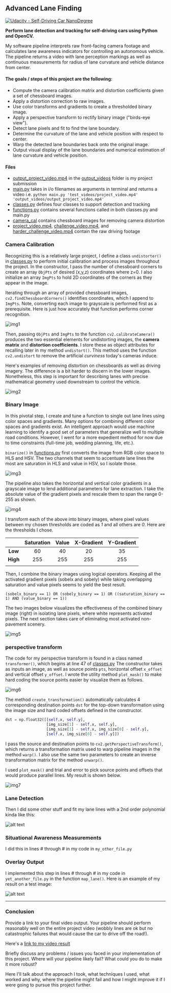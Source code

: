## Advanced Lane Finding
[![Udacity - Self-Driving Car NanoDegree](https://s3.amazonaws.com/udacity-sdc/github/shield-carnd.svg)](http://www.udacity.com/drive)

**Perform lane detection and tracking for self-driving cars using Python and OpenCV.**

My software pipeline interprets raw front-facing camera footage and calculates lane awareness indicators for controlling an autonomous vehicle. The pipeline returns a video with lane perception markings as well as continuous measurements for radius of lane curvature and vehicle distance from center.

#### The goals / steps of this project are the following:

* Compute the camera calibration matrix and distortion coefficients given a set of chessboard images.
* Apply a distortion correction to raw images.
* Use color transforms and gradients to create a thresholded binary image.
* Apply a perspective transform to rectify binary image ("birds-eye view").
* Detect lane pixels and fit to find the lane boundary.
* Determine the curvature of the lane and vehicle position with respect to center.
* Warp the detected lane boundaries back onto the original image.
* Output visual display of the lane boundaries and numerical estimation of lane curvature and vehicle position.

#### Files

* [output_project_video.mp4](https://github.com/evanloshin/CarND-Advanced-Lane-Lines/blob/master/output_videos/output_project_video.mp4) in the [output_videos](https://github.com/evanloshin/CarND-Advanced-Lane-Lines/tree/master/output_videos) folder is my project submission
* [main.py](https://github.com/evanloshin/CarND-Advanced-Lane-Lines/blob/master/main.py) takes in i/o filenames as arguments in terminal and returns a video i.e. `python main.py 'test_videos/project_video.mp4' 'output_videos/output_project_video.mp4'`
* [classes.py](https://github.com/evanloshin/CarND-Advanced-Lane-Lines/blob/master/classes.py) defines four classes to support detection and tracking
* [functions.py](https://github.com/evanloshin/CarND-Advanced-Lane-Lines/blob/master/functions.py) contains several functions called in both classes.py and main.py
* [camera_cal](https://github.com/evanloshin/CarND-Advanced-Lane-Lines/tree/master/camera_cal) contains chessboard images for removing camera distortion
* [project_video.mp4](https://github.com/evanloshin/CarND-Advanced-Lane-Lines/blob/master/project_video.mp4), [challenge_video.mp4](https://github.com/evanloshin/CarND-Advanced-Lane-Lines/blob/master/challenge_video.mp4), and [harder_challenge_video.mp4](https://github.com/evanloshin/CarND-Advanced-Lane-Lines/blob/master/harder_challenge_video.mp4) contain the raw driving footage

[//]: # (Image References)

[image1]: ./examples/undistort_output.png "Undistorted"
[image2]: ./test_images/test1.jpg "Road Transformed"
[image3]: ./examples/binary_combo_example.jpg "Binary Example"
[image4]: ./examples/warped_straight_lines.jpg "Warp Example"
[image5]: ./examples/color_fit_lines.jpg "Fit Visual"
[image6]: ./examples/example_output.jpg "Output"
[video1]: ./project_video.mp4 "Video"

[img1]: ./output_images/detect_corners.png
[img2]: ./output_images/undistort.png
[img3]: ./output_images/colorspaces.png
[img4]: ./output_images/sobels.png
[img5]: ./output_images/combined_binary.png
[img6]: ./output_images/plot_mask.png
[img7]: ./output_images/warped.png

### Camera Calibration

Recognizing this is a relatively large project, I define a class `undistorter()` in [classes.py](https://github.com/evanloshin/CarND-Advanced-Lane-Lines/blob/master/classes.py) to perform initial calibration and process images throughout the project. In the constructor, I pass the number of chessboard corners to create an array `ObjPts` of desired (x,y,z) coordinates where z=0. I also initialize an array `ImgPts` to hold 2D coordinates of the corners as they appear in the image.

Iterating through an array of provided chessboard images, `cv2.findChessboardCorners()` identifies coordinates, which I append to `ImgPts`. Note, converting each image to grayscale is performed first as a prerequisite. Here is just how accurately that function performs corner recognition.

![img1]

Then, passing `ObjPts` and `ImgPts` to the function `cv2.calibrateCamera()` produces the two essential elements for undistorting images, the **camera matrix** and **distortion coefficients**. I store these as object attributes for recalling later in my method `undistort()`. This method uses the function `cv2.undistort` to remove the artificial *curviness* today's cameras induce.

Here's examples of removing distortion on chessboards as well as driving imagery. The difference is a bit harder to discern in the lower images. Nonetheless, this step is important for describing lanes with precise mathematical geometry used downstream to control the vehicle.

![img2]

### Binary Image

In this pivotal step, I create and tune a function to single out lane lines using color spaces and gradients. Many options for combining different color spaces and gradients exist. An intelligent approach would use machine learning to identify a good set of parameters that generalize well to multiple road conditions. However, I went for a more expedient method for now due to time constraints (full-time job, wedding planning, life, etc.).

`binarize()` in [functions.py](https://github.com/evanloshin/CarND-Advanced-Lane-Lines/blob/master/functions.py) first converts the image from RGB color space to HLS and HSV. The two channels that seem to accentuate lane lines the most are saturation in HLS and value in HSV, so I isolate those.

![img3]

The pipeline also takes the horizontal and vertical color gradients in a grayscale image to lend additional parameters for lane extraction. I take the absolute value of the gradient pixels and rescale them to span the range 0-255 as shown.

![img4]

I transform each of the above into binary images, where pixel values between my chosen thresholds are coded as *1* and all others are *0*. Here are the thresholds I chose.

|          | Saturation | Value | X-Gradient | Y-Gradient |
|:--------:|:----------:|:-----:|:----------:|:----------:|
|  **Low** |     60     |   40  |     20     |     35     |
| **High** |     255    |  255  |     255    |     255    |
|          |            |       |            |            |

Then, I combine the binary images using logical operators. Keeping all the activated gradient pixels (sobelx and sobely) while taking overlapping saturation and value pixels seems to yield the best result.

`(sobelx_binary == 1) OR (sobely_binary == 1) OR ((saturation_binary == 1) AND (value_binary == 1))`

The two images below visualizes the effectiveness of the combined binary image (right) in isolating lane pixels, where white represents activated pixels. The next section takes care of eliminating most activated non-pavement scenery.

![img5]

### perspective transform

The code for my perspective transform is found in a class named `transformer()`, which begins at line 47 of [classes.py](https://github.com/evanloshin/CarND-Advanced-Lane-Lines/blob/master/classes.py) The constructor takes as inputs an image, as well as source points `pts`, horizontal offset `x_offset` and vertical offset `y_offset`. I wrote the utility method `plot_mask()` to make hard coding the source points easier by visualize them as follows.

![img6]

The method `create_transformation()` automatically calculates 4 corresponding destination points `dst` for the top-down transformation using the image size and hard coded offsets defined in the constructor. 

```python
dst = np.float32([[self.x, self.y],
                  [img_size[1] - self.x, self.y],
                  [img_size[1] - self.x, img_size[0] - self.y],
                  [self.x, img_size[0] - self.y]])
```

I pass the source and destination points to `cv2.getPerspectiveTransform()`, which returns a transformation matrix used to warp pipeline images in the method `warp()`. I also use the same two parameters to create an inverse transformation matrix for the method `unwarp()`.

I used `plot_mask()` and trial and error to pick source points and offsets that would produce parallel lines. My result is shown below.

![img7]

### Lane Detection

Then I did some other stuff and fit my lane lines with a 2nd order polynomial kinda like this:

![alt text][image5]

### Situational Awareness Measurements

I did this in lines # through # in my code in `my_other_file.py`

### Overlay Output

I implemented this step in lines # through # in my code in `yet_another_file.py` in the function `map_lane()`.  Here is an example of my result on a test image:

![alt text][image6]

---

### Conclusion

Provide a link to your final video output.  Your pipeline should perform reasonably well on the entire project video (wobbly lines are ok but no catastrophic failures that would cause the car to drive off the road!).

Here's a [link to my video result](./project_video.mp4)

Briefly discuss any problems / issues you faced in your implementation of this project.  Where will your pipeline likely fail?  What could you do to make it more robust?

Here I'll talk about the approach I took, what techniques I used, what worked and why, where the pipeline might fail and how I might improve it if I were going to pursue this project further.  
